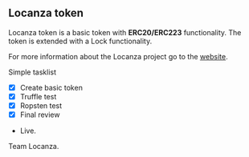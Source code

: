 ## Locanza token 

Locanza token is a basic token with **ERC20/ERC223** functionality.
The token is extended with a Lock functionality.

For more information about the  Locanza project go to the [website](https://www.locanza.org).

Simple tasklist

- [x] Create basic token
- [x] Truffle test
- [x] Ropsten test
- [x] Final review
- Live.

Team Locanza.
